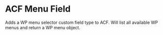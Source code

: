 # ACF Menu Field

Adds a WP menu selector custom field type to ACF. Will list all available WP menus and return a WP menu object.
